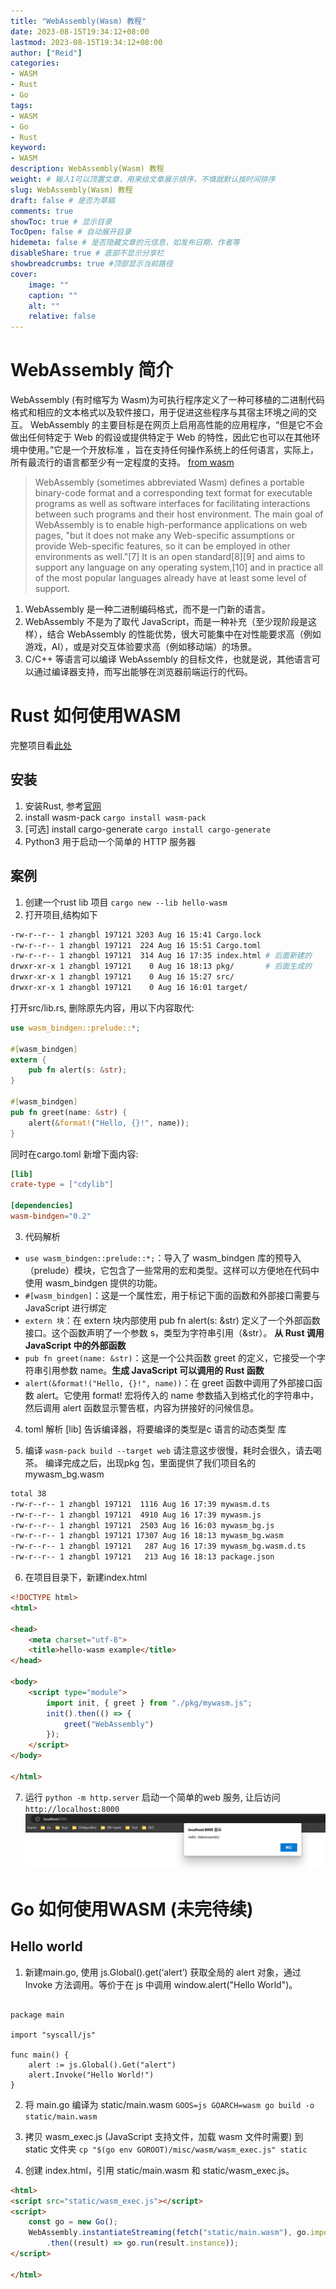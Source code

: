 ```yaml
---
title: "WebAssembly(Wasm) 教程"
date: 2023-08-15T19:34:12+08:00
lastmod: 2023-08-15T19:34:12+08:00
author: ["Reid"]
categories: 
- WASM
- Rust
- Go
tags: 
- WASM
- Go
- Rust
keyword:
- WASM
description: WebAssembly(Wasm) 教程
weight: # 输入1可以顶置文章，用来给文章展示排序，不填就默认按时间排序
slug: WebAssembly(Wasm) 教程
draft: false # 是否为草稿
comments: true
showToc: true # 显示目录
TocOpen: false # 自动展开目录
hidemeta: false # 是否隐藏文章的元信息，如发布日期、作者等
disableShare: true # 底部不显示分享栏
showbreadcrumbs: true #顶部显示当前路径
cover:
    image: ""
    caption: ""
    alt: ""
    relative: false
---
```


# WebAssembly 简介
WebAssembly (有时缩写为 Wasm)为可执行程序定义了一种可移植的二进制代码格式和相应的文本格式以及软件接口，用于促进这些程序与其宿主环境之间的交互。
WebAssembly 的主要目标是在网页上启用高性能的应用程序，“但是它不会做出任何特定于 Web 的假设或提供特定于 Web 的特性，因此它也可以在其他环境中使用。”它是一个开放标准 ，旨在支持任何操作系统上的任何语言，实际上，所有最流行的语言都至少有一定程度的支持。
[from wasm](https://en.wikipedia.org/wiki/WebAssembly)
> WebAssembly (sometimes abbreviated Wasm) defines a portable binary-code format and a corresponding text format for executable programs as well as software interfaces for facilitating interactions between such programs and their host environment.
> The main goal of WebAssembly is to enable high-performance applications on web pages, "but it does not make any Web-specific assumptions or provide Web-specific features, so it can be employed in other environments as well."[7] It is an open standard[8][9] and aims to support any language on any operating system,[10] and in practice all of the most popular languages already have at least some level of support.

1. WebAssembly 是一种二进制编码格式，而不是一门新的语言。
2. WebAssembly 不是为了取代 JavaScript，而是一种补充（至少现阶段是这样），结合 WebAssembly 的性能优势，很大可能集中在对性能要求高（例如游戏，AI），或是对交互体验要求高（例如移动端）的场景。
3. C/C++ 等语言可以编译 WebAssembly 的目标文件，也就是说，其他语言可以通过编译器支持，而写出能够在浏览器前端运行的代码。

# Rust 如何使用WASM
完整项目看[此处](https://github.com/Reid00/rust-wasm-sample/tree/main/mywasm)
## 安装
1. 安装Rust, 参考[官网](https://www.rust-lang.org/tools/install)
2. install wasm-pack `cargo install wasm-pack`
3. [可选] install cargo-generate `cargo install cargo-generate`
4. Python3 用于启动一个简单的 HTTP 服务器

## 案例
1. 创建一个rust lib 项目 `cargo new --lib hello-wasm`
2. 打开项目,结构如下
```sh
-rw-r--r-- 1 zhangbl 197121 3203 Aug 16 15:41 Cargo.lock
-rw-r--r-- 1 zhangbl 197121  224 Aug 16 15:51 Cargo.toml
-rw-r--r-- 1 zhangbl 197121  314 Aug 16 17:35 index.html # 后面新建的
drwxr-xr-x 1 zhangbl 197121    0 Aug 16 18:13 pkg/       # 后面生成的
drwxr-xr-x 1 zhangbl 197121    0 Aug 16 15:27 src/      
drwxr-xr-x 1 zhangbl 197121    0 Aug 16 16:01 target/ 
```

打开src/lib.rs, 删除原先内容，用以下内容取代:
```rust
use wasm_bindgen::prelude::*;

#[wasm_bindgen]
extern {
    pub fn alert(s: &str);
}

#[wasm_bindgen]
pub fn greet(name: &str) {
    alert(&format!("Hello, {}!", name));
}
```

同时在cargo.toml 新增下面内容:
```toml
[lib]
crate-type = ["cdylib"]

[dependencies]
wasm-bindgen="0.2"
```

3. 代码解析
- `use wasm_bindgen::prelude::*;`：导入了 wasm_bindgen 库的预导入（prelude）模块，它包含了一些常用的宏和类型。这样可以方便地在代码中使用 wasm_bindgen 提供的功能。
- `#[wasm_bindgen]`：这是一个属性宏，用于标记下面的函数和外部接口需要与 JavaScript 进行绑定
- `extern 块`：在 extern 块内部使用 pub fn alert(s: &str) 定义了一个外部函数接口。这个函数声明了一个参数 s，类型为字符串引用（&str）。 **从 Rust 调用 JavaScript 中的外部函数**
- `pub fn greet(name: &str)`：这是一个公共函数 greet 的定义，它接受一个字符串引用参数 name。**生成 JavaScript 可以调用的 Rust 函数**
- `alert(&format!("Hello, {}!", name))`：在 greet 函数中调用了外部接口函数 alert。它使用 format! 宏将传入的 name 参数插入到格式化的字符串中，然后调用 alert 函数显示警告框，内容为拼接好的问候信息。

4. toml 解析
[lib] 告诉编译器，将要编译的类型是c 语言的动态类型 库

5. 编译
`wasm-pack build --target web` 请注意这步很慢，耗时会很久，请去喝茶。
编译完成之后，出现pkg 包，里面提供了我们项目名的mywasm_bg.wasm 
```sh
total 38
-rw-r--r-- 1 zhangbl 197121  1116 Aug 16 17:39 mywasm.d.ts        
-rw-r--r-- 1 zhangbl 197121  4910 Aug 16 17:39 mywasm.js
-rw-r--r-- 1 zhangbl 197121  2503 Aug 16 16:03 mywasm_bg.js       
-rw-r--r-- 1 zhangbl 197121 17307 Aug 16 18:13 mywasm_bg.wasm     
-rw-r--r-- 1 zhangbl 197121   287 Aug 16 17:39 mywasm_bg.wasm.d.ts
-rw-r--r-- 1 zhangbl 197121   213 Aug 16 18:13 package.json  
```
6. 在项目目录下，新建index.html
```html
<!DOCTYPE html>
<html>

<head>
    <meta charset="utf-8">
    <title>hello-wasm example</title>
</head>

<body>
    <script type="module">
        import init, { greet } from "./pkg/mywasm.js";
        init().then(() => {
            greet("WebAssembly")
        });
    </script>
</body>

</html>
```

7. 运行 `python -m http.server` 启动一个简单的web 服务, 让后访问 `http://localhost:8000`
![hello](https://github.com/Reid00/picx-images-hosting/raw/main/20230816/image.35alc2e7oya0.png)


# Go 如何使用WASM (未完待续)
## Hello world
1. 新建main.go, 使用 js.Global().get(‘alert’) 获取全局的 alert 对象，通过 Invoke 方法调用。等价于在 js 中调用 window.alert("Hello World")。

```golang

package main

import "syscall/js"

func main() {
	alert := js.Global().Get("alert")
	alert.Invoke("Hello World!")
}
```

2. 将 main.go 编译为 static/main.wasm
`GOOS=js GOARCH=wasm go build -o static/main.wasm`

3. 拷贝 wasm_exec.js (JavaScript 支持文件，加载 wasm 文件时需要) 到 static 文件夹
`cp "$(go env GOROOT)/misc/wasm/wasm_exec.js" static`

4. 创建 index.html，引用 static/main.wasm 和 static/wasm_exec.js。
```html
<html>
<script src="static/wasm_exec.js"></script>
<script>
	const go = new Go();
	WebAssembly.instantiateStreaming(fetch("static/main.wasm"), go.importObject)
		.then((result) => go.run(result.instance));
</script>

</html>
```
